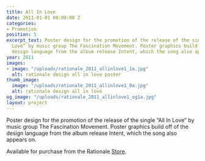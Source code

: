 ```yaml
---
title: All In Love
date: 2011-01-01 00:00:00 Z
categories:
- Promotion
position: 5
excerpt_text: Poster design for the promotion of the release of the single “All In
  Love” by music group The Fascination Movement. Poster graphics build off of the
  design language from the album release Intent, which the song also appears on.
year: 2011
images:
- image: "/uploads/rationale_2011_allinlove1_1a.jpg"
  alt: rationale design all in love poster
thumb_image:
  image: "/uploads/rationale_2011_allinlove1_0a.jpg"
  alt: rationale design all in love
og_image: "/uploads/rationale_2011_allinlove1_og1a.jpg"
layout: project
---
```


Poster design for the promotion of the release of the single “All In Love” by music group The Fascination Movement. Poster graphics build off of the design language from the album release Intent, which the song also appears on.

Available for purchase from the Rationale [Store](https://rationale-design.com/shop/all-in-love-poster/).